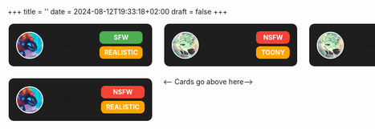 +++
title = ''
date = 2024-08-12T19:33:18+02:00
draft = false
+++

<style>
.grid {
    display: grid;
    grid-template-columns: repeat(3, 1fr); /* Exactly 3 columns */
    gap: 20px; /* Space between cards */
}

.card {
    display: flex;
    flex-direction: row;
    align-items: center;
    background-color: #1e1e1e;
    border-radius: 12px;
    padding: 15px;
    gap: 35px;
    border: 2px solid #ffffff;
    box-sizing: border-box;
}

.card .artist-info {
    display: flex;
    align-items: center;
    gap: 10px;
    width: max-content;
}

.card .artist-info img {
    width: 50px;
    height: 50px;
    border-radius: 50%;
    border: 2px solid #fff;
}

.card .artist-info .name {
    font-size: 1.2rem;
    font-weight: bold;
    margin-bottom: 30px;
}

.card .icons {
    display: flex;
    justify-content: flex-start;
    gap: 8px;
    width: fit-content;
}

.icons span {
    width: 20px;
    height: 20px;
    border-radius: 50%;
    background-color: #ffffff;
    display: inline-block;
}

.tags {
    display: flex;
    flex-direction: column;
    gap: 5px;
}

.tag {
    display: inline-block;
    padding: 5px 10px;
    font-size: 0.8rem;
    font-weight: bold;
    border-radius: 8px;
    text-transform: uppercase;
    text-align: center;
}

.tag-sfw {
    background-color: #4caf50;
    color: #fff;
}

.tag-nsfw {
    background-color: #f44336;
    color: #fff;
}

.tag-style {
    background-color: orange;
    color: #fff;
}
</style>

<link rel="stylesheet" href="https://cdnjs.cloudflare.com/ajax/libs/font-awesome/6.7.0/css/all.min.css">

<div class="grid" id="card-grid">
<div class="card">
            <div class="artist-info">
                <img src="placeholder2.png" alt="Artist" class="medium-zoom-image">
            </div>
            <div style="
    display: flex;
    flex-direction: column;">
                <span class="name">Testy1</span>
                <div class="icons">
                        <a href="https://t.me/Zenonclaw" class="social-link" aria-label="Telegram">
                            <i class="fab fa-telegram-plane"></i>
                        </a>
                        <a href="https://zenonclaw.tumblr.com" class="social-link" aria-label="Tumblr">
                            <i class="fab fa-tumblr"></i>
                        </a>
                        <a href="https://x.com/zenonclaw" class="social-link" aria-label="Twitter">
                            <i class="fa-brands fa-x-twitter"></i>
                        </a>
                </div>
            </div>
            <div class="tags">
                <span class="tag tag-sfw">SFW</span>
                <span class="tag tag-style">Realistic</span>
            </div>
        </div>

<div class="card">
            <div class="artist-info">
                <img src="placeholder.png" alt="Artist" class="medium-zoom-image">
            </div>
            <div style="
    display: flex;
    flex-direction: column;">
                <span class="name">Testy2</span>
                <div class="icons">
                        <a href="https://t.me/Zenonclaw" class="social-link" aria-label="Telegram">
                            <i class="fab fa-telegram-plane"></i>
                        </a>
                        <a href="https://zenonclaw.tumblr.com" class="social-link" aria-label="Tumblr">
                            <i class="fab fa-tumblr"></i>
                        </a>
                        <a href="https://x.com/zenonclaw" class="social-link" aria-label="Twitter">
                            <i class="fa-brands fa-x-twitter"></i>
                        </a>
                </div>
            </div>
            <div class="tags">
                <span class="tag tag-nsfw">NSFW</span>
                <span class="tag tag-style">Toony</span>
            </div>
        </div>

<div class="card">
            <div class="artist-info">
                <img src="placeholder.png" alt="Artist" class="medium-zoom-image">
            </div>
            <div style="
    display: flex;
    flex-direction: column;">
                <span class="name">Testy3</span>
                <div class="icons">
                        <a href="https://t.me/Zenonclaw" class="social-link" aria-label="Telegram">
                            <i class="fab fa-telegram-plane"></i>
                        </a>
                        <a href="https://zenonclaw.tumblr.com" class="social-link" aria-label="Tumblr">
                            <i class="fab fa-tumblr"></i>
                        </a>
                        <a href="https://x.com/zenonclaw" class="social-link" aria-label="Twitter">
                            <i class="fa-brands fa-x-twitter"></i>
                        </a>
                </div>
            </div>
            <div class="tags">
                <span class="tag tag-sfw">SFW</span>
                <span class="tag tag-style">Toony</span>
            </div>
        </div>

<div class="card">
            <div class="artist-info">
                <img src="placeholder2.png" alt="Artist" class="medium-zoom-image">
            </div>
            <div style="
    display: flex;
    flex-direction: column;">
                <span class="name">Testy4</span>
                <div class="icons">
                        <a href="https://t.me/Zenonclaw" class="social-link" aria-label="Telegram">
                            <i class="fab fa-telegram-plane"></i>
                        </a>
                        <a href="https://zenonclaw.tumblr.com" class="social-link" aria-label="Tumblr">
                            <i class="fab fa-tumblr"></i>
                        </a>
                        <a href="https://x.com/zenonclaw" class="social-link" aria-label="Twitter">
                            <i class="fa-brands fa-x-twitter"></i>
                        </a>
                </div>
            </div>
            <div class="tags">
                <span class="tag tag-nsfw">NSFW</span>
                <span class="tag tag-style">Realistic</span>
            </div>
        </div>
        <-- Cards go above here-->
    </div>

<script>
    document.addEventListener('DOMContentLoaded', function() {
        const grid = document.querySelector('.grid'); // Get the grid container
        const cards = Array.from(grid.querySelectorAll('.card')); // Get all the card elements inside the grid

        // Randomly shuffle the array of cards
        for (let i = cards.length - 1; i > 0; i--) {
            const j = Math.floor(Math.random() * (i + 1)); // Get a random index
            [cards[i], cards[j]] = [cards[j], cards[i]]; // Swap the cards
        }

        // Clear the grid and append the shuffled cards
        grid.innerHTML = '';
        cards.forEach(card => grid.appendChild(card)); // Append each shuffled card back into the grid
    });
</script>